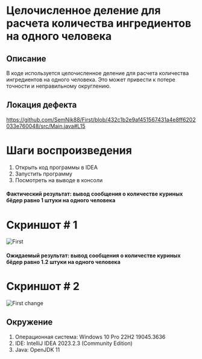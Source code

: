 # Целочисленное деление для расчета количества ингредиентов на одного человека
## Описание
В коде используется целочисленное деление для расчета количества ингредиентов на одного человека. Это может привести к потере точности и неправильному округлению. 
## Локация дефекта
https://github.com/SemNik88/First/blob/432c1b2e9af451567431a4e8ff6202033e760048/src/Main.java#L15
# Шаги воспроизведения
1. Открыть код программы в IDEA
2. Запустить программу
3. Посмотреть на выводе в консоли
#### Фактический результат: вывод сообщения о количестве куриных бёдер равно 1 штуки на одного человека
# Скриншот # 1
![First](https://github.com/SemNik88/First/assets/142649558/cca69ccd-11c0-4aad-8710-6fae603a1b8c)
#### Ожидаемый результат: вывод сообщения о количестве куриных бёдер равно 1.2 штуки на одного человека
# Скриншот # 2
![First change](https://github.com/SemNik88/First/assets/142649558/08bc5cce-b215-417a-869e-d0ceb609d95d)
## Окружение
1. Операционная система: Windows 10 Pro 22H2 19045.3636
2. IDE: IntelliJ IDEA 2023.2.3 (Community Edition)
3. Java: OpenJDK 11










